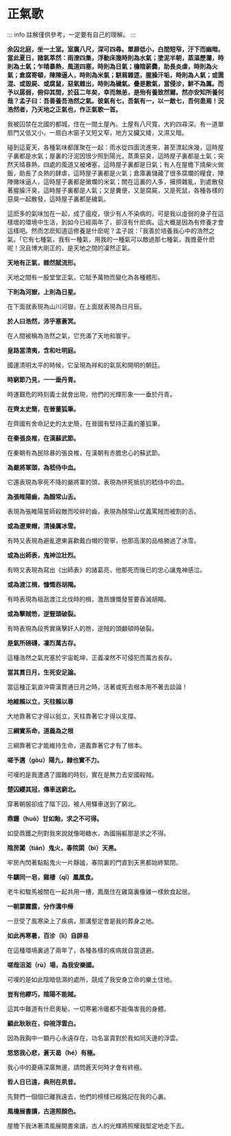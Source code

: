 # 正氣歌

::: info
註解僅供參考，一定要有自己的理解。
:::

**余囚北庭，坐一土室。室廣八尺，深可四尋。單扉低小，白間短窄，汙下而幽暗。當此夏日，諸氣萃然：雨潦四集，浮動床幾時則為水氣；塗泥半朝，蒸漚歷瀾，時則為土氣；乍晴暴熱，風道四塞，時則為日氣；檐陰薪爨，助長炎虐，時則為火氣；倉腐寄頓，陳陳逼人，時則為米氣；駢肩雜遝，腥臊汗垢，時則為人氣；或圊混、或毀屍、或腐鼠，惡氣雜出，時則為穢氣。疊是數氣，當侵沴，鮮不為厲。而予以孱弱，俯仰其間，於茲二年矣，幸而無恙，是殆有養致然爾。然亦安知所養何哉？孟子曰：吾善養吾浩然之氣。彼氣有七，吾氣有一，以一敵七，吾何患焉！況浩然者，乃天地之正氣也，作正氣歌一首。**

我被囚禁在北國的都城，住在一間土屋內。土屋有八尺寬，大約四尋深。有一道單扇門又低又小，一扇白木窗子又短又窄，地方又臟又矮，又濕又暗。

碰到這夏天，各種氣味都匯聚在一起：雨水從四面流進來，甚至漂起床幾，這時屋子裏都是水氣；屋裏的汙泥因很少照到陽光，蒸熏惡臭，這時屋子裏都是土氣；突然天晴暴熱，四處的風道又被堵塞，這時屋子裏都是日氣；有人在屋檐下燒柴火做飯，助長了炎熱的肆虐，這時屋子裏都是火氣；倉庫裏儲藏了很多腐爛的糧食，陣陣黴味逼人，這時屋子裏都是黴爛的米氣；關在這裏的人多，擁擠雜亂，到處散發著腥臊汗臭，這時屋子裏都是人氣；又是糞便，又是腐屍，又是死鼠，各種各樣的惡臭一起散發，這時屋子裏都是穢氣。

這麽多的氣味加在一起，成了瘟疫，很少有人不染病的。可是我以虛弱的身子在這樣壞的環境中生活，到如今已經兩年了，卻沒有什麽病。這大概是因為有修養才會這樣吧。然而怎麽知道這修養是什麽呢？孟子說：「我善於培養我心中的浩然之氣。「它有七種氣，我有一種氣，用我的一種氣可以敵過那七種氣，我擔憂什麽呢！況且博大剛正的，是天地之間的凜然正氣。

**天地有正氣，雜然賦流形。**

天地之間有一股堂堂正氣，它賦予萬物而變化為各種體形。

**下則為河嶽，上則為日星。**

在下面就表現為山川河嶽，在上面就表現為日月辰。

**於人曰浩然，沛乎塞蒼冥。**

在人間被稱為浩然之氣，它充滿了天地和寰宇。

**皇路當清夷，含和吐明庭。**

國運清明太平的時候，它呈現為祥和的氣氛和開明的朝廷。

**時窮節乃見，一一垂丹青。**

時運艱危的時刻義士就會出現，他們的光輝形象一一垂於丹青。

**在齊太史簡，在晉董狐筆。**

在齊國有舍命記史的太史簡，在晉國有堅持正義的董狐筆。

**在秦張良椎，在漢蘇武節。**

在秦朝有為民除暴的張良椎，在漢朝有赤膽忠心的蘇武節。

**為嚴將軍頭，為嵇侍中血。**

它還表現為寧死不降的嚴將軍的頭，表現為拼死抵抗的嵇侍中的血。

**為張睢陽齒，為顏常山舌。**

表現為張睢陽誓師殺敵而咬碎的齒，表現為顏常山仗義罵賊而被割的舌。

**或為遼東帽，清操厲冰雪。**

有時又表現為避亂遼東喜歡戴白帽的管寧，他那高潔的品格勝過了冰雪。

**或為出師表，鬼神泣壯烈。**

有時又表現為寫出《出師表》的諸葛亮，他那死而後已的忠心讓鬼神感泣。

**或為渡江楫，慷慨吞胡羯。**

有時表現為祖逖渡江北伐時的楫，激昂慷慨發誓要吞滅胡羯。

**或為擊賊笏，逆豎頭破裂。**

有時表現為段秀實痛擊奸人的笏，逆賊的頭顱頓時破裂。

**是氣所磅礴，凜烈萬古存。**

這種浩然之氣充塞於宇宙乾坤，正義凜然不可侵犯而萬古長存。

**當其貫日月，生死安足論。**

當這種正氣直沖霄漢貫通日月之時，活著或死去根本用不著去談論！

**地維賴以立，天柱賴以尊**

大地靠著它才得以挺立，天柱靠著它才得以支撐。

**三綱實系命，道義為之根**

三綱靠著它才能維持生命，道義靠著它才有了根本。

**嗟予遘（gòu）陽九，隸也實不力。**

可嘆的是我遭遇了國難的時刻，實在是無力去安國殺賊。

**楚囚纓其冠，傳車送窮北。**

穿著朝服卻成了階下囚，被人用驛車送到了窮北。

**鼎鑊（huò）甘如飴，求之不可得。**

如受鼎鑊之刑對我來說就像喝糖水，為國捐軀那是求之不得。

**陰房闐（tián）鬼火，春院閟（bì）天黑。**

牢房內閃著點點鬼火一片靜謐，春院裏的門直到天黑都始終緊閉。

**牛驥同一皂，雞棲（qī）鳳凰食。**

老牛和駿馬被關在一起共用一槽，鳳凰住在雞窩裏像雞一樣飲食起居。

**一朝蒙霧露，分作溝中瘠**

一旦受了風寒染上了疾病，那溝壑定會是我的葬身之地。

**如此再寒暑，百沴（lì）自辟易**

在這種環境裏過了兩年了，各種各樣的疾病就自當退避。

**嗟哉沮洳（rù）場，為我安樂國。**

可嘆的是如此陰暗低濕的處所，競成了我安身立命的樂土住地。

**豈有他繆巧，陰陽不能賊。**

這其中難道有什麽奧秘，一切寒暑冷暖都不能傷害我的身體。

**顧此耿耿在，仰視浮雲白。**

因為我胸中一顆丹心永遠存在，功名富貴對於我如同天邊的浮雲。

**悠悠我心悲，蒼天曷（hé）有極。**

我心中的憂痛深廣無邊，請問蒼天何時才會有終極。

**哲人日已遠，典刑在夙昔。**

先賢們一個個已離我遠去，他們的榜樣已經銘記在我的心裏。

**風檐展書讀，古道照顏色。**

屋檐下我沐著清風展開書來讀，古人的光輝將照耀我堅定地走下去。
